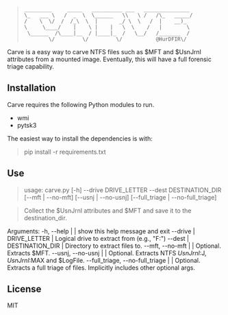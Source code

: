 
>     _________     _____   __________ ___   _______________ 
>     \_   ___ \   /  _  \  \______   \\   \ /   /\_   _____/
>     /    \  \/  /  /_\  \  |       _/ \  \   /  |    __)_  
>     \     \____/    |    \ |    |   \  \    /   |        \ 
>      \______  /\____|__  / |____|_  /   \__/   /_______  / 
>             \/         \/         \/           @HurDFIR\/ 

Carve is a easy way to carve NTFS files such as $MFT and $UsnJrnl attributes from a mounted image. Eventually, this will have a full forensic triage capability. 

## Installation

Carve requires the following Python modules to run. 
* wmi
* pytsk3

The easiest way to install the dependencies is with:
> pip install -r requirements.txt

## Use
> usage: carve.py [-h] --drive DRIVE_LETTER --dest DESTINATION_DIR [--mft | --no-mft] [--usnj | --no-usnj]
                [--full_triage | --no-full_triage]

> Collect the $UsnJrnl attributes and $MFT and save it to the destination_dir.

Arguments:
-h, --help | | show this help message and exit
--drive | DRIVE_LETTER | Logical drive to extract from (e.g., "F:")
--dest | DESTINATION_DIR | Directory to extract files to.
--mft, --no-mft | | Optional. Extracts $MFT.
--usnj, --no-usnj | | Optional. Extracts NTFS $UsnJrnl:$J, $UsnJrnl:$MAX and $LogFile.
--full_triage, --no-full_triage | | Optional. Extracts a full triage of files. Implicitly includes other optional args.

## License

MIT
